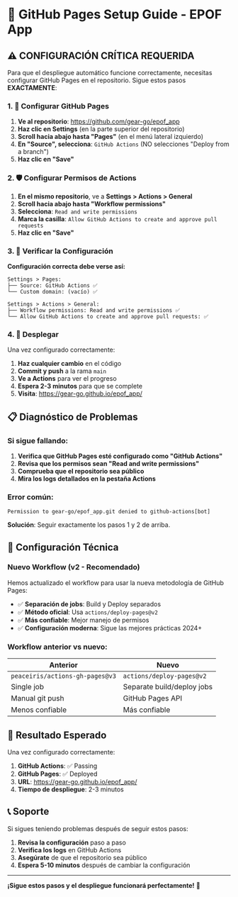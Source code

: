 # 🚀 GitHub Pages Setup Guide - EPOF App

## ⚠️ CONFIGURACIÓN CRÍTICA REQUERIDA

Para que el despliegue automático funcione correctamente, necesitas configurar GitHub Pages en el repositorio. Sigue estos pasos **EXACTAMENTE**:

### 1. 🔧 Configurar GitHub Pages

1. **Ve al repositorio**: https://github.com/gear-go/epof_app
2. **Haz clic en Settings** (en la parte superior del repositorio)
3. **Scroll hacia abajo hasta "Pages"** (en el menú lateral izquierdo)
4. **En "Source", selecciona**: `GitHub Actions` (NO selecciones "Deploy from a branch")
5. **Haz clic en "Save"**

### 2. 🛡️ Configurar Permisos de Actions

1. **En el mismo repositorio**, ve a **Settings > Actions > General**
2. **Scroll hacia abajo hasta "Workflow permissions"**
3. **Selecciona**: `Read and write permissions`
4. **Marca la casilla**: `Allow GitHub Actions to create and approve pull requests`
5. **Haz clic en "Save"**

### 3. 🔄 Verificar la Configuración

**Configuración correcta debe verse así:**

```
Settings > Pages:
├── Source: GitHub Actions ✅
└── Custom domain: (vacío) ✅

Settings > Actions > General:
├── Workflow permissions: Read and write permissions ✅
└── Allow GitHub Actions to create and approve pull requests: ✅
```

### 4. 🚀 Desplegar

Una vez configurado correctamente:

1. **Haz cualquier cambio** en el código
2. **Commit y push** a la rama `main`
3. **Ve a Actions** para ver el progreso
4. **Espera 2-3 minutos** para que se complete
5. **Visita**: https://gear-go.github.io/epof_app/

## 📋 Diagnóstico de Problemas

### Si sigue fallando:

1. **Verifica que GitHub Pages esté configurado como "GitHub Actions"**
2. **Revisa que los permisos sean "Read and write permissions"**
3. **Comprueba que el repositorio sea público**
4. **Mira los logs detallados en la pestaña Actions**

### Error común:
```
Permission to gear-go/epof_app.git denied to github-actions[bot]
```

**Solución**: Seguir exactamente los pasos 1 y 2 de arriba.

## 🔧 Configuración Técnica

### Nuevo Workflow (v2 - Recomendado)

Hemos actualizado el workflow para usar la nueva metodología de GitHub Pages:

- ✅ **Separación de jobs**: Build y Deploy separados
- ✅ **Método oficial**: Usa `actions/deploy-pages@v2`
- ✅ **Más confiable**: Mejor manejo de permisos
- ✅ **Configuración moderna**: Sigue las mejores prácticas 2024+

### Workflow anterior vs nuevo:

| Anterior | Nuevo |
|----------|--------|
| `peaceiris/actions-gh-pages@v3` | `actions/deploy-pages@v2` |
| Single job | Separate build/deploy jobs |
| Manual git push | GitHub Pages API |
| Menos confiable | Más confiable |

## 🎯 Resultado Esperado

Una vez configurado correctamente:

1. **GitHub Actions**: ✅ Passing
2. **GitHub Pages**: ✅ Deployed
3. **URL**: https://gear-go.github.io/epof_app/
4. **Tiempo de despliegue**: 2-3 minutos

## 📞 Soporte

Si sigues teniendo problemas después de seguir estos pasos:

1. **Revisa la configuración** paso a paso
2. **Verifica los logs** en GitHub Actions
3. **Asegúrate** de que el repositorio sea público
4. **Espera 5-10 minutos** después de cambiar la configuración

---

**¡Sigue estos pasos y el despliegue funcionará perfectamente!** 🎉
